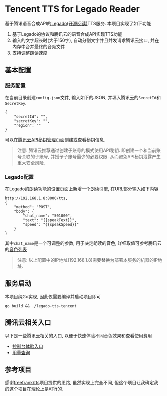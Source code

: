 Tencent TTS for Legado Reader
===============================

基于腾讯语音合成API的[Legado(开源阅读)](https://github.com/gedoor/legado)TTS服务. 本项目实现了如下功能

1. 基于Legado的协议和腾讯云的语音合成API实现TTS功能
2. 输入的文字超长时(大于150字), 自动分割文字并且并发请求腾讯云接口, 并在内存中合并最终的音频文件
3. 支持调整朗读速度


基本配置
-----------------

### 服务配置

在当前目录创建`config.json`文件, 输入如下的JSON, 并填入腾讯云的`SecretId`和`SecretKey`.


```
{
    "secretId": "",
    "secretKey": "",
    "region": ""
}
```

可以在[腾讯云API秘钥管理](https://console.cloud.tencent.com/cam/capi)页面创建或查看秘钥信息. 

> 注意: 腾讯云推荐通过创建子账号的模式使用API秘钥. 即创建一个和当前账号关联的子账号, 并授予子账号最少的必要权限. 从而避免API秘钥泄露产生重大安全风险.



### Legado配置

在Legado的朗读功能的设置页面上新增一个朗读引擎, 在URL部分输入如下内容

```
http://192.168.1.8:8000/tts,
{
    "method": "POST",
    "body": {
        "chat_name": "501000",
        "text": "{{speakText}}",
        "speed": "{{speakSpeed}}"
    }
}
```

其中`chat_name`是一个可调整的参数, 用于决定朗读的音色, 详细取值可参考腾讯云的[音色列表](https://cloud.tencent.com/document/product/1073/92668)

> 注意: 以上配置中的IP地址(192.168.1.8)需要替换为部署本服务的机器的IP地址. 


服务启动
-------------

本项目纯Go实现, 因此仅需要编译并启动项目即可

```
go build && ./legado-tts-tencent
```




腾讯云相关入口
-----------------

以下是一些腾讯云相关的入口, 以便于快速体验不同音色效果和查看使用费用

- [控制台体验入口](https://console.cloud.tencent.com/tts/complexaudio)
- [用量查询](https://console.cloud.tencent.com/tts)


参考项目
----------

感谢[freefrank/tts](https://github.com/freefrank/tts)项目提供的思路, 虽然实现上完全不同, 但这个项目让我确定我的这个项目在理论上是可行的.
